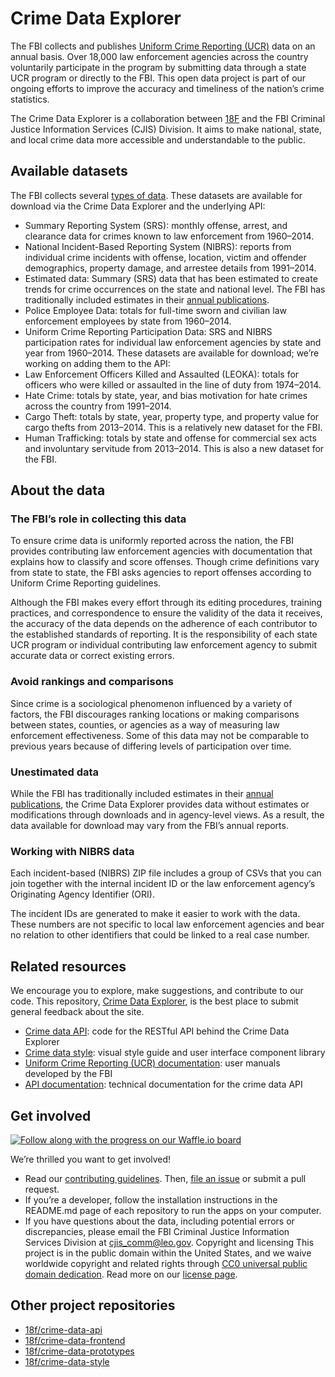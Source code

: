 # Crime Data Explorer

The FBI collects and publishes [Uniform Crime Reporting (UCR)](https://ucr.fbi.gov/) data on an annual basis. Over 18,000 law enforcement agencies across the country voluntarily participate in the program by submitting data through a state UCR program or directly to the FBI. This open data project is part of our ongoing efforts to improve the accuracy and timeliness of the nation’s crime statistics.

The Crime Data Explorer is a collaboration between [18F](https://18f.gsa.gov/) and the FBI Criminal Justice Information Services (CJIS) Division. It aims to make national, state, and local crime data more accessible and understandable to the public.
 
## Available datasets
The FBI collects several [types of data](https://ucr.fbi.gov/ucr-program-data-collections). These datasets are available for download via the Crime Data Explorer and the underlying API:

- Summary Reporting System (SRS): monthly offense, arrest, and clearance data for crimes known to law enforcement from 1960–2014.
- National Incident-Based Reporting System (NIBRS): reports from individual crime incidents with offense, location, victim and offender demographics, property damage, and arrestee details from 1991–2014.
- Estimated data:  Summary (SRS) data that has been estimated to create trends for crime occurrences on the state and national level. The FBI has traditionally included estimates in their [annual publications](https://ucr.fbi.gov/ucr-publications). 
- Police Employee Data: totals for full-time sworn and civilian law enforcement employees by state from 1960–2014.
- Uniform Crime Reporting Participation Data: SRS and NIBRS participation rates for individual law enforcement agencies by state and year from 1960–2014.
These datasets are available for download; we’re working on adding them to the API:
- Law Enforcement Officers Killed and Assaulted (LEOKA): totals for officers who were killed or assaulted in the line of duty from 1974–2014.
- Hate Crime: totals by state, year, and bias motivation for hate crimes across the country from 1991–2014.
- Cargo Theft: totals by state, year, property type, and property value for cargo thefts from 2013–2014. This is a relatively new dataset for the FBI.
- Human Trafficking: totals by state and offense for commercial sex acts and involuntary servitude from 2013–2014. This is also a new dataset for the FBI.
 
## About the data

### The FBI’s role in collecting this data

To ensure crime data is uniformly reported across the nation, the FBI provides contributing law enforcement agencies with documentation that explains how to classify and score offenses. Though crime definitions vary from state to state, the FBI asks agencies to report offenses according to Uniform Crime Reporting guidelines.

Although the FBI makes every effort through its editing procedures, training practices, and correspondence to ensure the validity of the data it receives, the accuracy of the data depends on the adherence of each contributor to the established standards of reporting. It is the responsibility of each state UCR program or individual contributing law enforcement agency to submit accurate data or correct existing errors.

### Avoid rankings and comparisons

Since crime is a sociological phenomenon influenced by a variety of factors, the FBI discourages ranking locations or making comparisons between states, counties, or agencies as a way of measuring law enforcement effectiveness. Some of this data may not be comparable to previous years because of differing levels of participation over time.

### Unestimated data

While the FBI has traditionally included estimates in their [annual publications](https://ucr.fbi.gov/ucr-publications), the Crime Data Explorer provides data without estimates or modifications through downloads and in agency-level views. As a result, the data available for download may vary from the FBI’s annual reports.

### Working with NIBRS data

Each incident-based (NIBRS) ZIP file includes a group of CSVs that you can join together with the internal incident ID or the law enforcement agency’s Originating Agency Identifier (ORI).

The incident IDs are generated to make it easier to work with the data. These numbers are not specific to local law enforcement agencies and bear no relation to other identifiers that could be linked to a real case number.
 
## Related resources

We encourage you to explore, make suggestions, and contribute to our code. This repository, [Crime Data Explorer](https://github.com/18F/crime-data-explorer), is the best place to submit general feedback about the site.

- [Crime data API](https://github.com/18F/crime-data-api): code for the RESTful API behind the Crime Data Explorer
- [Crime data style](https://github.com/18F/crime-data-style): visual style guide and user interface component library
- [Uniform Crime Reporting (UCR) documentation](https://ucr.fbi.gov/user-manuals): user manuals developed by the FBI
- [API documentation](https://crime-data-explorer.fr.cloud.gov/api): technical documentation for the crime data API
 
## Get involved
[![Follow along with the progress on our Waffle.io board](https://badge.waffle.io/18F/crime-data-explorer.svg?label=ready&title=Ready)](http://waffle.io/18F/crime-data-explorer)

We’re thrilled you want to get involved! 
- Read our [contributing guidelines](https://github.com/18F/crime-data-explorer/blob/master/CONTRIBUTING.md). Then, [file an issue](https://github.com/18F/crime-data-explorer/issues/new) or submit a pull request.
- If you’re a developer, follow the installation instructions in the README.md page of each repository to run the apps on your computer.
- If you have questions about the data, including potential errors or discrepancies, please email the FBI Criminal Justice Information Services Division at cjis_comm@leo.gov.
Copyright and licensing
This project is in the public domain within the United States, and we waive worldwide copyright and related rights through [CC0 universal public domain dedication](https://creativecommons.org/publicdomain/zero/1.0/). Read more on our [license page](https://github.com/18F/crime-data-explorer/blob/master/LICENSE.md).


## Other project repositories
* [18f/crime-data-api](https://github.com/18f/crime-data-api)
* [18f/crime-data-frontend](https://github.com/18f/crime-data-frontend)
* [18f/crime-data-prototypes](https://github.com/18f/crime-data-prototypes)
* [18f/crime-data-style](https://github.com/18f/crime-data-style)

